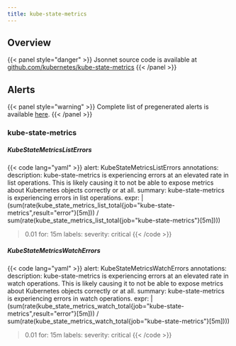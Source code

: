 ```yaml
---
title: kube-state-metrics
---
```


## Overview



{{< panel style="danger" >}}
Jsonnet source code is available at [github.com/kubernetes/kube-state-metrics](https://github.com/kubernetes/kube-state-metrics/tree/master/jsonnet/kube-state-metrics-mixin)
{{< /panel >}}

## Alerts

{{< panel style="warning" >}}
Complete list of pregenerated alerts is available [here](https://github.com/monitoring-mixins/website/blob/master/assets/kube-state-metrics/alerts.yaml).
{{< /panel >}}

### kube-state-metrics

##### KubeStateMetricsListErrors

{{< code lang="yaml" >}}
alert: KubeStateMetricsListErrors
annotations:
  description: kube-state-metrics is experiencing errors at an elevated rate in list
    operations. This is likely causing it to not be able to expose metrics about Kubernetes
    objects correctly or at all.
  summary: kube-state-metrics is experiencing errors in list operations.
expr: |
  (sum(rate(kube_state_metrics_list_total{job="kube-state-metrics",result="error"}[5m]))
    /
  sum(rate(kube_state_metrics_list_total{job="kube-state-metrics"}[5m])))
  > 0.01
for: 15m
labels:
  severity: critical
{{< /code >}}
 
##### KubeStateMetricsWatchErrors

{{< code lang="yaml" >}}
alert: KubeStateMetricsWatchErrors
annotations:
  description: kube-state-metrics is experiencing errors at an elevated rate in watch
    operations. This is likely causing it to not be able to expose metrics about Kubernetes
    objects correctly or at all.
  summary: kube-state-metrics is experiencing errors in watch operations.
expr: |
  (sum(rate(kube_state_metrics_watch_total{job="kube-state-metrics",result="error"}[5m]))
    /
  sum(rate(kube_state_metrics_watch_total{job="kube-state-metrics"}[5m])))
  > 0.01
for: 15m
labels:
  severity: critical
{{< /code >}}
 
